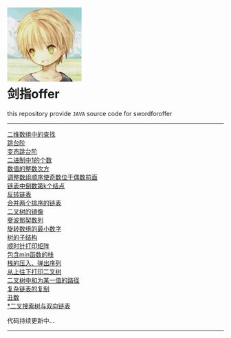 ![](https://github.com/uestc-xst/test/raw/master/myimage.jpg)  
剑指offer<br>
============
this repository provide `JAVA` source code for swordforoffer<br>

----------------------

[二维数组中的查找](https://github.com/uestc-xst/SwordForOffer/blob/master/src/com/uestc/xst/Find.java)<br>
[跳台阶](https://github.com/uestc-xst/SwordForOffer/blob/master/src/com/uestc/xst/JumpFloor.java)<br>
[变态跳台阶](https://github.com/uestc-xst/SwordForOffer/blob/master/src/com/uestc/xst/JumpFloorII.java)<br>
[二进制中1的个数](https://github.com/uestc-xst/SwordForOffer/blob/master/src/com/uestc/xst/NumberOf1.java)<br>
[数值的整数次方](https://github.com/uestc-xst/SwordForOffer/blob/master/src/com/uestc/xst/Power.java)<br>
[调整数组顺序使奇数位于偶数前面](https://github.com/uestc-xst/SwordForOffer/blob/master/src/com/uestc/xst/ReOrderArray.java)<br>
[链表中倒数第k个结点](https://github.com/uestc-xst/SwordForOffer/blob/dev/src/com/uestc/xst/FindKthToTail.java)<br>
[反转链表](https://github.com/uestc-xst/SwordForOffer/blob/dev/src/com/uestc/xst/ReverseList.java)<br>
[合并两个排序的链表](https://github.com/uestc-xst/SwordForOffer/blob/dev/src/com/uestc/xst/Merge.java)<br>
[二叉树的镜像](https://github.com/uestc-xst/SwordForOffer/blob/dev/src/com/uestc/xst/Mirror.java)<br>
[斐波那契数列](https://github.com/uestc-xst/SwordForOffer/blob/dev/src/com/uestc/xst/Fibonacci.java)<br>
[旋转数组的最小数字](https://github.com/uestc-xst/SwordForOffer/blob/dev/src/com/uestc/xst/MinNumberInRotateArray.java)<br>
[树的子结构](https://github.com/uestc-xst/SwordForOffer/blob/dev/src/com/uestc/xst/HasSubtree.java)<br>
[顺时针打印矩阵](https://github.com/uestc-xst/SwordForOffer/blob/dev/src/com/uestc/xst/PrintMatrix.java)<br>
[包含min函数的栈](https://github.com/uestc-xst/SwordForOffer/blob/dev/src/com/uestc/xst/MinFuncInStack.java)<br>
[栈的压入、弹出序列](https://github.com/uestc-xst/SwordForOffer/blob/dev/src/com/uestc/xst/IsPopOrder.java)<br>
[从上往下打印二叉树](https://github.com/uestc-xst/SwordForOffer/blob/dev/src/com/uestc/xst/PrintFromTopToBottom.java)<br>
[二叉树中和为某一值的路径](https://github.com/uestc-xst/SwordForOffer/blob/dev/src/com/uestc/xst/FindPath.java)<br>
[复杂链表的复制](https://github.com/uestc-xst/SwordForOffer/blob/dev/src/com/uestc/xst/CloneRandomListNode.java)<br>
[丑数](https://github.com/uestc-xst/SwordForOffer/blob/dev/src/com/uestc/xst/GetUglyNumber_Solution.java)<br>
[*二叉搜索树与双向链表](https://github.com/uestc-xst/SwordForOffer/blob/master/src/com/uestc/xst/BinaryTreeToList.java)<br>

代码持续更新中...

----------------------


